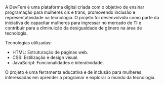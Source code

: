 A DevFem é uma plataforma digital criada com o objetivo de ensinar programação para mulheres cis e trans, promovendo inclusão e representatividade na tecnologia. O projeto foi desenvolvido como parte da iniciativa de capacitar mulheres para ingressar no mercado de TI e contribuir para a diminuição da desigualdade de gênero na área de tecnologia.

Tecnologias utilizadas:

- HTML: Estruturação de páginas web.
- CSS: Estilização e design visual.
- JavaScript: Funcionalidades e interatividade.

O projeto é uma ferramenta educativa e de inclusão para mulheres interessadas em aprender a programar e explorar o mundo da tecnologia.
